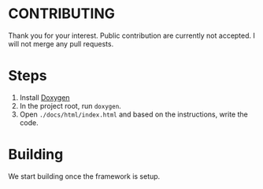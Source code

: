 # CONTRIBUTING
Thank you for your interest. Public contribution are currently not accepted.
I will not merge any pull requests.

# Steps

1. Install [Doxygen](https://www.doxygen.nl/)
1. In the project root, run `doxygen`.
1. Open `./docs/html/index.html` and based on the instructions, write the code.

# Building

We start building once the framework is setup.
